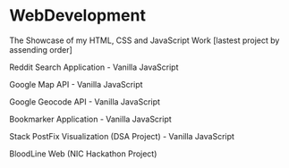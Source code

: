 # WebDevelopment
The Showcase of my HTML, CSS and JavaScript Work [lastest project by assending order]

Reddit Search Application - Vanilla JavaScript

Google Map API - Vanilla JavaScript

Google Geocode API - Vanilla JavaScript

Bookmarker Application - Vanilla JavaScript

Stack PostFix Visualization (DSA Project) - Vanilla JavaScript

BloodLine Web (NIC Hackathon Project)
